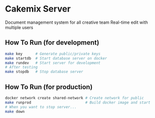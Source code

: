 # Cakemix Server
Document management system for all creative team
Real-time edit with multiple users

## How To Run (for development)

``` sh
make key      # Generate public/private keys
make startdb  # Start database server on docker
make rundev   # Start server for development
# After testing
make stopdb   # Stop database server
```

## How To Run (for production)

``` sh
docker network create shared-network # Create network for public
make runprod                         # Build docker image and start
# When you want to stop server...
make down
```